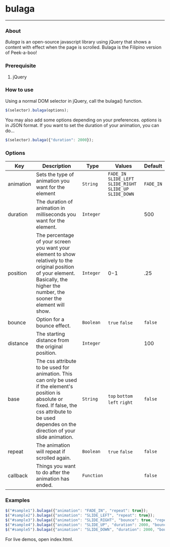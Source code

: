 # bulaga

---

### About

_Bulaga_ is an open-source javascript library using jQuery that shows a content with effect when the page is scrolled. Bulaga is the Filipino version of Peek-a-boo!


### Prerequisite

1. jQuery

### How to use

Using a normal DOM selector in jQuery, call the bulaga() function.

```javascript
$(selector).bulaga(options);
```

You may also add some options depending on your preferences. _options_ is in JSON format. If you want to set the duration of your animation, you can do...

```javascript
$(selector).bulaga({"duration": 2000});
```

### Options
| Key | Description | Type | Values | Default |
|-----|-------------|------|--------|---------|
|animation|Sets the type of animation you want for the element|`String`|`FADE_IN` `SLIDE_LEFT` `SLIDE_RIGHT` `SLIDE_UP` `SLIDE_DOWN`|`FADE_IN`|
|duration|The duration of animation in milliseconds you want for the element.|`Integer`||500|
|position|The percentage of your screen you want your element to show relatively to the original position of your element. Basically, the higher the number, the sooner the element will show.|`Integer`|0-1|.25|
|bounce|Option for a bounce effect.|`Boolean`|`true` `false`|`false`|
|distance|The starting distance from the original position.|`Integer`||100|
|base|The css attribute to be used for animation. This can only be used if the element's position is absolute or fixed. If false, the css attribute to be used dependes on the direction of your slide animation.|`String`|`top` `bottom` `left` `right`|`false`|
|repeat|The animation will repeat if scrolled again.|`Boolean`|`true` `false`|`false`|
|callback|Things you want to do after the animation has ended.|`Function`||`false`|

### Examples

```javascript
$("#sample1").bulaga({"animation": "FADE_IN", "repeat": true});
$("#sample2").bulaga({"animation": "SLIDE_LEFT", "repeat": true});
$("#sample3").bulaga({"animation": "SLIDE_RIGHT", "bounce": true, "repeat": true});
$("#sample4").bulaga({"animation": "SLIDE_UP", "duration": 2000, "bounce": true, "repeat": true});
$("#sample5").bulaga({"animation": "SLIDE_DOWN", "duration": 2000, "bounce": true, "repeat": true, "callback": function() { alert("Animation Done!"); }});
```

For live demos, open index.html.